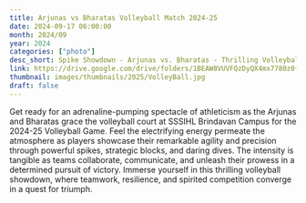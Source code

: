```yaml
---
title: Arjunas vs Bharatas Volleyball Match 2024-25
date: 2024-09-17 06:00:00
month: 2024/09
year: 2024
categories: ["photo"]
desc_short: Spike Showdown - Arjunas vs. Bharatas - Thrilling Volleyball Clash at SSSIHL Brindavan Campus
link: https://drive.google.com/drive/folders/1BEAW8VUVFQzDyQX4mx7780z0fXieeJqu?usp=drive_link
thumbnail: images/thumbnails/2025/VolleyBall.jpg
draft: false
---
```


 Get ready for an adrenaline-pumping spectacle of athleticism as the Arjunas and Bharatas grace the volleyball court at SSSIHL Brindavan Campus for the 2024-25 Volleyball Game. Feel the electrifying energy permeate the atmosphere as players showcase their remarkable agility and precision through powerful spikes, strategic blocks, and daring dives. The intensity is tangible as teams collaborate, communicate, and unleash their prowess in a determined pursuit of victory. Immerse yourself in this thrilling volleyball showdown, where teamwork, resilience, and spirited competition converge in a quest for triumph.
